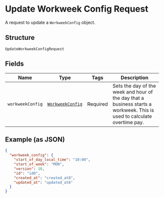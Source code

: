 <!-- Optimized: 2025-10-06 -->
<!-- RPM: 1.6.2.1.1.6.2.1_update-workweek-config-request_20251006 -->
<!-- Session: E2E RPM DNA Application -->
<!-- AOM: RND (Reggie & Dro) -->
<!-- COI: TECHNOLOGY -->
<!-- RPM: HIGH -->
<!-- ACTION: BUILD -->

# Update Workweek Config Request

A request to update a `WorkweekConfig` object.

## Structure

`UpdateWorkweekConfigRequest`

## Fields

| Name | Type | Tags | Description |
|  --- | --- | --- | --- |
| `workweekConfig` | [`WorkweekConfig`](../../doc/models/workweek-config.md) | Required | Sets the day of the week and hour of the day that a business starts a<br>workweek. This is used to calculate overtime pay. |

## Example (as JSON)

```json
{
  "workweek_config": {
    "start_of_day_local_time": "10:00",
    "start_of_week": "MON",
    "version": 10,
    "id": "id0",
    "created_at": "created_at8",
    "updated_at": "updated_at6"
  }
}
```
